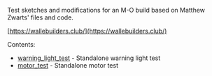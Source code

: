 Test sketches and modifications for an M-O build based on Matthew Zwarts' files and code.

[https://wallebuilders.club/](https://wallebuilders.club/)

Contents:
* [warning_light_test](https://github.com/shashachu/M-O/tree/main/warning_light_test) - Standalone warning light test
* [motor_test](https://github.com/shashachu/M-O/tree/main/motor_test) - Standalone motor test
